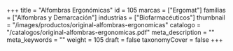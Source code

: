 +++
title = "Alfombras Ergonómicas"
id = 105
marcas = ["Ergomat"]
familias = ["Alfombras y Demarcación"]
industrias = ["Biofarmacéuticos"]
thumbnail = "/images/productos/original-alfombras-ergonomicas"
catalogo = "/catalogos/original-alfombras-ergonomicas.pdf"
meta_description = ""
meta_keywords = ""
weight = 105
draft = false
taxonomyCover = false
+++
